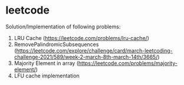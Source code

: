 # leetcode
Solution/Implementation of following problems:
1. LRU Cache (https://leetcode.com/problems/lru-cache/)
2. RemovePalindromicSubsequences (https://leetcode.com/explore/challenge/card/march-leetcoding-challenge-2021/589/week-2-march-8th-march-14th/3665/)
3. Majority Element in array (https://leetcode.com/problems/majority-element/)
4. LFU cache implementation 
